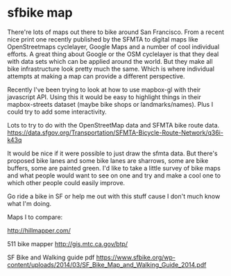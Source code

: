 sfbike map
===========

There're lots of maps out there to bike around San Francisco. From a recent nice print one recently published by the SFMTA to digital maps like OpenStreetmaps cyclelayer, Google Maps and a number of cool individual efforts. A great thing about Google or the OSM cyclelayer is that they deal with data sets which can be applied around the world.  But they make all bike infrastructure look pretty much the same.  Which is where individual attempts at making a map can provide a different perspective.  

Recently I've been trying to look at how to use mapbox-gl with their javascript API.  Using this it would be easy to highlight things in their mapbox-streets dataset (maybe bike shops or landmarks/names).  Plus I could try to add some interactivity.

Lots to try to do with the OpenStreetMap data and SFMTA bike route data. https://data.sfgov.org/Transportation/SFMTA-Bicycle-Route-Network/q36i-k43q

It would be nice if it were possible to just draw the sfmta data. But there's proposed bike lanes and some bike lanes are sharrows, some are bike buffers, some are painted green.  I'd like to take a little survey of bike maps and what people would want to see on one and try and make a cool one to which other people could easily improve.

Go ride a bike in SF or help me out with this stuff cause I don't much know what I'm doing.


Maps I to compare:

http://hillmapper.com/


511 bike mapper http://gis.mtc.ca.gov/btp/

SF Bike and Walking guide pdf https://www.sfbike.org/wp-content/uploads/2014/03/SF_Bike_Map_and_Walking_Guide_2014.pdf
